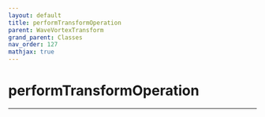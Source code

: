 ```yaml
---
layout: default
title: performTransformOperation
parent: WaveVortexTransform
grand_parent: Classes
nav_order: 127
mathjax: true
---
```


#  performTransformOperation




---

